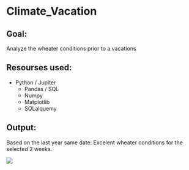 # Climate_Vacation
## Goal:
Analyze the wheater conditions prior to a vacations

## Resourses used:
* Python / Jupiter
  * Pandas / SQL
  * Numpy
  * Matplotlib
  * SQLalquemy
  
## Output:
Based on the last year same date:
Excelent wheater conditions for the selected 2 weeks.

<img src= "https://github.com/JoseLuisBracho/Climate_Vacation/Min_Avg_Max_LastYear.png" />
